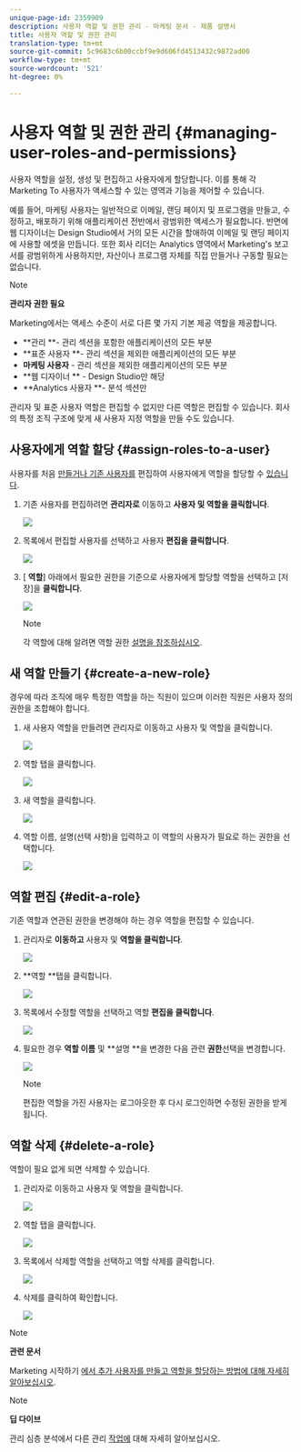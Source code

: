 ```yaml
---
unique-page-id: 2359909
description: 사용자 역할 및 권한 관리 - 마케팅 문서 - 제품 설명서
title: 사용자 역할 및 권한 관리
translation-type: tm+mt
source-git-commit: 5c9683c6b00ccbf9e9d606fd4513432c9872ad00
workflow-type: tm+mt
source-wordcount: '521'
ht-degree: 0%

---
```



# 사용자 역할 및 권한 관리 {#managing-user-roles-and-permissions}

사용자 역할을 설정, 생성 및 편집하고 사용자에게 할당합니다. 이를 통해 각 Marketing To 사용자가 액세스할 수 있는 영역과 기능을 제어할 수 있습니다.

예를 들어, 마케팅 사용자는 일반적으로 이메일, 랜딩 페이지 및 프로그램을 만들고, 수정하고, 배포하기 위해 애플리케이션 전반에서 광범위한 액세스가 필요합니다. 반면에 웹 디자이너는 Design Studio에서 거의 모든 시간을 할애하여 이메일 및 랜딩 페이지에 사용할 에셋을 만듭니다. 또한 회사 리더는 Analytics 영역에서 Marketing&#39;s 보고서를 광범위하게 사용하지만, 자산이나 프로그램 자체를 직접 만들거나 구동할 필요는 없습니다.

>[!NOTE]
>
>**관리자 권한 필요**

Marketing에서는 액세스 수준이 서로 다른 몇 가지 기본 제공 역할을 제공합니다.

* **관리 **- 관리 섹션을 포함한 애플리케이션의 모든 부분
* **표준 사용자 **- 관리 섹션을 제외한 애플리케이션의 모든 부분
* **마케팅 사용자** - 관리 섹션을 제외한 애플리케이션의 모든 부분
* **웹 디자이너 ** - Design Studio만 해당
* **Analytics 사용자 **- 분석 섹션만

관리자 및 표준 사용자 역할은 편집할 수 없지만 다른 역할은 편집할 수 있습니다. 회사의 특정 조직 구조에 맞게 새 사용자 지정 역할을 만들 수도 있습니다.

## 사용자에게 역할 할당 {#assign-roles-to-a-user}

사용자를 처음 [만들거나 기존 사용자를](http://docs.marketo.com/display/DOCS/Create%2C+Delete%2C+Edit+and+Change+a+User+Role) 편집하여 사용자에게 역할을 할당할 수 [있습니다](managing-marketo-users.md).

1. 기존 사용자를 편집하려면 **관리자로** 이동하고 **사용자 및 역할을 클릭합니다**.

   ![](assets/image2014-9-9-18-3a7-3a32.png)

1. 목록에서 편집할 사용자를 선택하고 사용자 **편집을 클릭합니다**.

   ![](assets/image2014-9-9-18-3a7-3a42.png)

1. [ **역할**] 아래에서 필요한 권한을 기준으로 사용자에게 할당할 역할을 선택하고 [저장]을 **클릭합니다**.

   ![](assets/image2014-9-9-18-3a7-3a57.png)

   >[!NOTE]
   >
   >각 역할에 대해 알려면 역할 권한 [설명을 참조하십시오](managing-user-roles-and-permissions/descriptions-of-role-permissions.md).

## 새 역할 만들기 {#create-a-new-role}

경우에 따라 조직에 매우 특정한 역할을 하는 직원이 있으며 이러한 직원은 사용자 정의 권한을 조합해야 합니다.

1. 새 사용자 역할을 만들려면 관리자로 이동하고 사용자 및 역할을 클릭합니다.

   ![](assets/image2014-9-9-18-3a8-3a12.png)

1. 역할 탭을 클릭합니다.

   ![](assets/image2014-9-9-18-3a8-3a22.png)

1. 새 역할을 클릭합니다.

   ![](assets/image2014-9-9-18-3a8-3a38.png)

1. 역할 이름, 설명(선택 사항)을 입력하고 이 역할의 사용자가 필요로 하는 권한을 선택합니다.

   ![](assets/image2014-9-9-18-3a9-3a3.png)

## 역할 편집 {#edit-a-role}

기존 역할과 연관된 권한을 변경해야 하는 경우 역할을 편집할 수 있습니다.

1. 관리자로 **이동하고** 사용자 및 **역할을 클릭합니다**.

   ![](assets/image2014-9-9-18-3a9-3a15.png)

1. **역할 **탭을 클릭합니다.

   ![](assets/image2014-9-9-18-3a9-3a26.png)

1. 목록에서 수정할 역할을 선택하고 역할 **편집을 클릭합니다**.

   ![](assets/image2014-9-9-18-3a9-3a40.png)

1. 필요한 경우 **역할 이름** 및 **설명 **을 변경한 다음 관련 **권한**&#x200B;선택을 변경합니다.

   ![](assets/image2014-9-9-18-3a10-3a3.png)

   >[!NOTE]
   >
   >편집한 역할을 가진 사용자는 로그아웃한 후 다시 로그인하면 수정된 권한을 받게 됩니다.

## 역할 삭제 {#delete-a-role}

역할이 필요 없게 되면 삭제할 수 있습니다.

1. 관리자로 이동하고 사용자 및 역할을 클릭합니다.

   ![](assets/image2014-9-9-18-3a10-3a15.png)

1. 역할 탭을 클릭합니다.

   ![](assets/image2014-9-9-18-3a10-3a27.png)

1. 목록에서 삭제할 역할을 선택하고 역할 삭제를 클릭합니다.

   ![](assets/image2014-9-9-18-3a10-3a39.png)

1. 삭제를 클릭하여 확인합니다.

   ![](assets/image2014-9-9-18-3a10-3a50.png)

>[!NOTE]
>
>**관련 문서**
>
>Marketing 시작하기 [에서 추가 사용자를 만들고 역할을 할당하는 방법에 대해 자세히 알아보십시오](../../../getting-started.md).

>[!NOTE]
>
>**딥 다이브**
>
>관리 심층 분석에서 다른 관리 [작업에](http://docs.marketo.com/display/docs/administration) 대해 자세히 알아보십시오.
